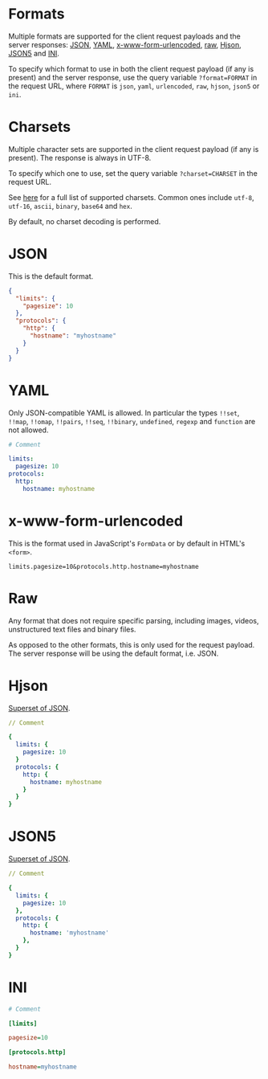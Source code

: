 # Formats

Multiple formats are supported for the client request payloads and the server
responses: [JSON](#json), [YAML](#yaml),
[x-www-form-urlencoded](#x-www-form-urlencoded), [raw](#raw),
[Hjson](#hjson), [JSON5](#json5) and [INI](#ini).

To specify which format to use in both the client request payload (if any is
present) and the server response, use the query variable `?format=FORMAT` in
the request URL, where `FORMAT` is `json`, `yaml`, `urlencoded`, `raw`, `hjson`,
`json5` or `ini`.

# Charsets

Multiple character sets are supported in the client request payload (if any is
present). The response is always in UTF-8.

To specify which one to use, set the query variable `?charset=CHARSET` in the
request URL.

See [here](https://github.com/ashtuchkin/iconv-lite/wiki/Supported-Encodings)
for a full list of supported charsets. Common ones include `utf-8`, `utf-16`,
`ascii`, `binary`, `base64` and `hex`.

By default, no charset decoding is performed.

# JSON

This is the default format.

```json
{
  "limits": {
    "pagesize": 10
  },
  "protocols": {
    "http": {
      "hostname": "myhostname"
    }
  }
}
```

# YAML

Only JSON-compatible YAML is allowed. In particular the types `!!set`,
`!!map`, `!!omap`, `!!pairs`, `!!seq`, `!!binary`, `undefined`, `regexp` and
`function` are not allowed.

```yml
# Comment

limits:
  pagesize: 10
protocols:
  http:
    hostname: myhostname
```

# x-www-form-urlencoded

This is the format used in JavaScript's `FormData` or by default in HTML's
`<form>`.

```HTTP
limits.pagesize=10&protocols.http.hostname=myhostname
```

# Raw

Any format that does not require specific parsing, including images,
videos, unstructured text files and binary files.

As opposed to the other formats, this is only used for the request payload.
The server response will be using the default format, i.e. JSON.

# Hjson

[Superset of JSON](https://hjson.org/).

```yml
// Comment

{
  limits: {
    pagesize: 10
  }
  protocols: {
    http: {
      hostname: myhostname
    }
  }
}
```

# JSON5

[Superset of JSON](http://json5.org/).

```yml
// Comment

{
  limits: {
    pagesize: 10
  },
  protocols: {
    http: {
      hostname: 'myhostname'
    },
  }
}
```

# INI

```ini
# Comment

[limits]

pagesize=10

[protocols.http]

hostname=myhostname
```
